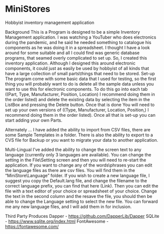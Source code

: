 # MiniStores
Hobbyist inventory management application

Background
This is a Program is designed to be a simple Inventory Management application.  I was watching a YouTuber who does electronics during the pandemic, and he said he needed something to catalogue his components as he was doing it in a spreadsheet. I thought I have a look around for some suitable and all I could find was generic database programs, that seamed overly complicated to set up. So, I created this inventory application. Although I designed this around electronic components, it could just as easily be used by hobbyist of all kinds that have a large collection of small parts\things that need to be stored.
Set-up
The program come with some basic data that I used for testing, so the first thing you will probably want to do is delete all the sample data unless you want to use this for electronic components.
To do this go into each tab ((Part, Type, Manufacturer, Position, Location) I recommend doing them in the order listed) and delete the existing data by selecting the item in the ListBox and pressing the Delete button.
Once that is done You will need to set up your own versions of ((Type, Manufacturer, Location, Position,) I recommend doing them in the order listed).
Once all that is set-up you can start adding your own Parts.

Alternately …
I have added the ability to import from CSV files, there are some Sample Templates in a folder.
There is also the ability to export to a CVS file for Backup or you want to migrate your data to another application.

Multi-Lingual
I’ve added the ability to change the screen text to any language (currently only 3 languages are available). You can change the setting in the File\Setting screen and then you will need to re-start the application.
If you want to change any of the words\phrases you can edit the language files as there are csv files. You will find them in the “MiniStore\Language” folder. If you wish to create a new language file, I suggest you copy the Default.lang file, and change the filename to the correct language prefix, you can find that here (Link). Then you can edit the file with a text editor of your choice or spreadsheet of your choice. Change the text in the second column and the resave the file, you should then be able to change the Language setting to select the new file.
You can forward me any new language files, and I will add them in for inclusion. 

Third Party Produces
Dapper - https://github.com/DapperLib/Dapper
SQLite - https://www.sqlite.org/index.html
FontAwesome - https://fontawesome.com/
